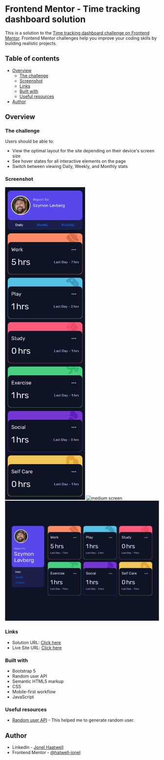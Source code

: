 # Frontend Mentor - Time tracking dashboard solution

This is a solution to the [Time tracking dashboard challenge on Frontend Mentor](https://www.frontendmentor.io/challenges/time-tracking-dashboard-UIQ7167Jw). Frontend Mentor challenges help you improve your coding skills by building realistic projects. 

## Table of contents

- [Overview](#overview)
  - [The challenge](#the-challenge)
  - [Screenshot](#screenshot)
  - [Links](#links)
  - [Built with](#built-with)
  - [Useful resources](#useful-resources)
- [Author](#author)

## Overview

### The challenge

Users should be able to:

- View the optimal layout for the site depending on their device's screen size
- See hover states for all interactive elements on the page
- Switch between viewing Daily, Weekly, and Monthly stats

### Screenshot

![small screen](./screenshots/smallScreen.png)
![medium screen](./screenshots/mediumScreen.png.png)
![large screen](./screenshots/largeScreen.png)


### Links

- Solution URL: [Click here](https://www.frontendmentor.io/solutions/random-user-api-bootstrap-5-vanilla-javascript-ZDzJpknOB)
- Live Site URL: [Click here](https://hatwell-jonel.github.io/frontendmentor-time-tracking-dashboard/)


### Built with

- Bootstrap 5
- Random user API
- Semantic HTML5 markup
- CSS
- Mobile-first workflow
- JavaScript


### Useful resources

- [Random user API](https://randomuser.me/) - This helped me to generate random user.

## Author

- LinkedIn - [Jonel Haatwell](https://www.linkedin.com/in/jonel-hatwell/)
- Frontend Mentor - [@hatwell-jonel](https://www.frontendmentor.io/profile/hatwell-jonel)

